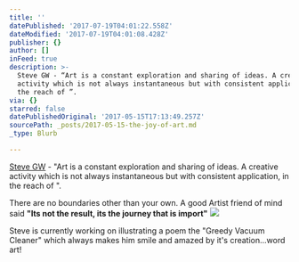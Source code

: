 ```yaml
---
title: ''
datePublished: '2017-07-19T04:01:22.558Z'
dateModified: '2017-07-19T04:01:08.428Z'
publisher: {}
author: []
inFeed: true
description: >-
  Steve GW - “Art is a constant exploration and sharing of ideas. A creative
  activity which is not always instantaneous but with consistent application, in
  the reach of ”.
via: {}
starred: false
datePublishedOriginal: '2017-05-15T17:13:49.257Z'
sourcePath: _posts/2017-05-15-the-joy-of-art.md
_type: Blurb

---
```

[Steve GW][0] - "Art is a constant exploration and sharing of ideas. A creative activity which is not always instantaneous but with consistent application, in the reach of ".

There are no boundaries other than your own. A good Artist friend of mind said **"Its not the result, its the journey that is import"**
![](https://the-grid-user-content.s3-us-west-2.amazonaws.com/41b95a46-de7a-4a08-a3c5-32465efeec07.jpg)

Steve is currently working on illustrating a poem the "Greedy Vacuum Cleaner" which always makes him smile and amazed by it's creation...word art!

[0]: http://stevegw.today/ "Steve's Web Site"